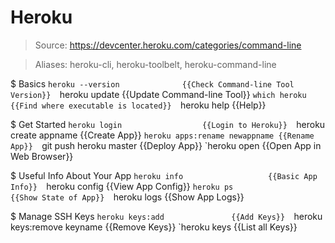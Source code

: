 # Heroku

> Source: https://devcenter.heroku.com/categories/command-line

> Aliases: heroku-cli, heroku-toolbelt, heroku-command-line

$ Basics
    `heroku --version              {{Check Command-line Tool Version}} 
    `heroku update                 {{Update Command-line Tool}} 
    `which heroku                  {{Find where executable is located}} 
    `heroku help                   {{Help}} 

$ Get Started
    `heroku login                  {{Login to Heroku}} 
    `heroku create appname         {{Create App}} 
    `heroku apps:rename newappname {{Rename App}} 
    `git push heroku master        {{Deploy App}} 
    `heroku open                   {{Open App in Web Browser}} 

$ Useful Info About Your App
    `heroku info                   {{Basic App Info}} 
    `heroku config                 {{View App Config}} 
    `heroku ps                     {{Show State of App}} 
    `heroku logs                   {{Show App Logs}} 

$ Manage SSH Keys
    `heroku keys:add               {{Add Keys}} 
    `heroku keys:remove keyname    {{Remove Keys}} 
    `heroku keys                   {{List all Keys}} 

